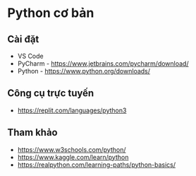 
# Python cơ bản

## Cài đặt
- VS Code
- PyCharm - https://www.jetbrains.com/pycharm/download/ 
- Python - https://www.python.org/downloads/ 

## Công cụ trực tuyến
- https://replit.com/languages/python3

## Tham khảo
- https://www.w3schools.com/python/
- https://www.kaggle.com/learn/python
- https://realpython.com/learning-paths/python-basics/
